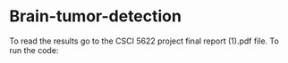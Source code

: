 # Brain-tumor-detection
To read the results go to the CSCI 5622 project final report (1).pdf file.
To run the code:



